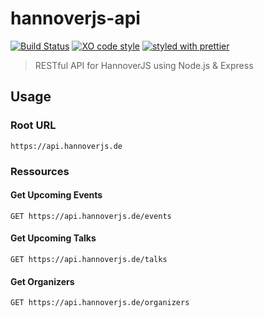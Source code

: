 # hannoverjs-api

[![Build Status](https://travis-ci.org/HannoverJS/hannoverjs-api.svg?branch=master)](https://travis-ci.org/HannoverJS/hannoverjs-api) [![XO code style](https://img.shields.io/badge/code_style-XO-5ed9c7.svg)](https://github.com/sindresorhus/xo) [![styled with prettier](https://img.shields.io/badge/styled_with-prettier-ff69b4.svg)](https://github.com/prettier/prettier)

> RESTful API for HannoverJS using Node.js & Express

## Usage

### Root URL

```
https://api.hannoverjs.de
```

### Ressources

#### Get Upcoming Events

```
GET https://api.hannoverjs.de/events
```

#### Get Upcoming Talks

```
GET https://api.hannoverjs.de/talks
```

#### Get Organizers

```
GET https://api.hannoverjs.de/organizers
```
